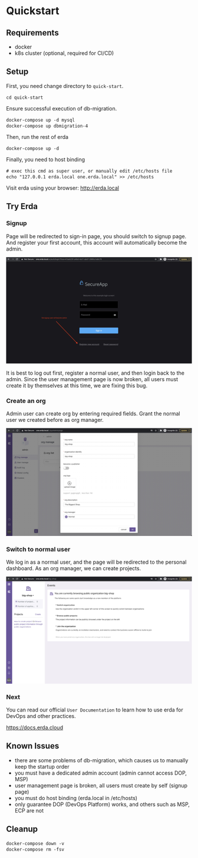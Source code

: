 # Quickstart

## Requirements
* docker
* k8s cluster (optional, required for CI/CD)

## Setup

First, you need change directory to `quick-start`.

```shell
cd quick-start
```

Ensure successful execution of db-migration.

```shell
docker-compose up -d mysql
docker-compose up dbmigration-4
```

Then, run the rest of erda

```shell
docker-compose up -d
```

Finally, you need to host binding

```shell
# exec this cmd as super user, or manually edit /etc/hosts file
echo "127.0.0.1 erda.local one.erda.local" >> /etc/hosts
```

Visit erda using your browser: http://erda.local

## Try Erda
### Signup
Page will be redirected to sign-in page, you should switch to signup page.
And register your first account, this account will automatically become the admin.

![](../../assets/quickstart_switch_to_signup.jpg)

It is best to log out first, register a normal user, and then login back to the admin.
Since the user management page is now broken, all users must create it by themselves at this time, we are fixing this bug.

### Create an org
Admin user can create org by entering required fields.
Grant the normal user we created before as org manager.

![](../../assets/quickstart_create_org.jpg)

### Switch to normal user
We log in as a normal user, and the page will be redirected to the personal dashboard.
As an org manager, we can create projects.

![](../../assets/quickstart_personal_dashboard.jpg)

### Next
You can read our official `User Documentation` to learn how to use erda for DevOps and other practices.

https://docs.erda.cloud

## Known Issues
* there are some problems of db-migration, which causes us to manually keep the startup order
* you must have a dedicated admin account (admin cannot access DOP, MSP)
* user management page is broken, all users must create by self (signup page)
* you must do host binding (erda.local in /etc/hosts)
* only guarantee DOP (DevOps Platform) works, and others such as MSP, ECP are not

## Cleanup

```shell
docker-compose down -v
docker-compose rm -fsv
```
